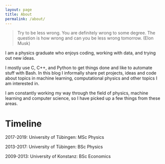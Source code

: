 ```yaml
---
layout: page
title: About
permalink: /about/
---
```


> Try to be less wrong. You are definitely wrong to some degree. The question is how wrong and can you be less wrong tomorrow. (Elon Musk)

I am a physics graduate who enjoys coding, working with data, and trying out new ideas. 

I mostly use C, C++, and Python to get things done and like to automate stuff with Bash. In this blog I informally share pet projects, ideas and code about topics in machine learning, computational physics and other topics I am interested in.

I am constantly working my way through the field of physics, machine learning and computer science, so I have picked up a few things from these areas.

# Timeline
2017-2019: University of Tübingen: MSc Physics

2013-2017: University of Tübingen: BSc Physics

2009-2013: University of Konstanz: BSc Economics
